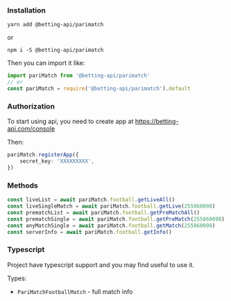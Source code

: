 
### Installation

`yarn add @betting-api/parimatch`

or

`npm i -S @betting-api/parimatch`


Then you can import it like:

```typescript
import pariMatch from '@betting-api/parimatch'
// or
const pariMatch = require('@betting-api/parimatch').default
```


### Authorization

To start using api, you need to create app at 
https://betting-api.com/console

Then:

```typescript
pariMatch.registerApp({
    secret_key: 'XXXXXXXXX',
})
```


### Methods

```typescript
const liveList = await pariMatch.football.getLiveAll()
const liveSingleMatch = await pariMatch.football.getLive(255860098)
const prematchList = await pariMatch.football.getPreMatchAll()
const prematchSingle = await pariMatch.football.getPreMatch(255860098)
const anyMatchSingle = await pariMatch.football.getMatch(255860098)
const serverInfo = await pariMatch.football.getInfo()
```



### Typescript

Project have typescript support and you may find useful to use it.

Types:
- `PariMatchFootballMatch` - full match info
